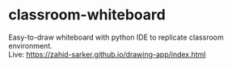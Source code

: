 # classroom-whiteboard
Easy-to-draw whiteboard with python IDE to replicate classroom environment.\
Live: https://zahid-sarker.github.io/drawing-app/index.html
